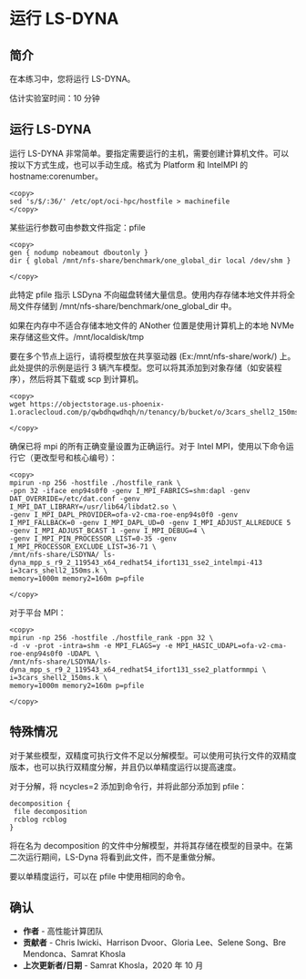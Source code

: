 # 运行 LS-DYNA

## 简介

在本练习中，您将运行 LS-DYNA。

估计实验室时间：10 分钟

## 运行 LS-DYNA

运行 LS-DYNA 非常简单。要指定需要运行的主机，需要创建计算机文件。可以按以下方式生成，也可以手动生成。格式为 Platform 和 IntelMPI 的 hostname:corenumber。

    <copy>
    sed 's/$/:36/' /etc/opt/oci-hpc/hostfile > machinefile
    </copy>
    

某些运行参数可由参数文件指定：pfile

    <copy>
    gen { nodump nobeamout dboutonly }
    dir { global /mnt/nfs-share/benchmark/one_global_dir local /dev/shm }
    
    </copy>
    

此特定 pfile 指示 LSDyna 不向磁盘转储大量信息。使用内存存储本地文件并将全局文件存储到 /mnt/nfs-share/benchmark/one\_global\_dir 中。

如果在内存中不适合存储本地文件的 ANother 位置是使用计算机上的本地 NVMe 来存储这些文件。/mnt/localdisk/tmp

要在多个节点上运行，请将模型放在共享驱动器 (Ex:/mnt/nfs-share/work/) 上。此处提供的示例是运行 3 辆汽车模型。您可以将其添加到对象存储（如安装程序），然后将其下载或 scp 到计算机。

    <copy>
    wget https://objectstorage.us-phoenix-1.oraclecloud.com/p/qwbdhqwdhqh/n/tenancy/b/bucket/o/3cars_shell2_150ms.k
    
    </copy>
    

确保已将 mpi 的所有正确变量设置为正确运行。对于 Intel MPI，使用以下命令运行它（更改型号和核心编号）：

    <copy>
    mpirun -np 256 -hostfile ./hostfile_rank \
    -ppn 32 -iface enp94s0f0 -genv I_MPI_FABRICS=shm:dapl -genv DAT_OVERRIDE=/etc/dat.conf -genv I_MPI_DAT_LIBRARY=/usr/lib64/libdat2.so \
    -genv I_MPI_DAPL_PROVIDER=ofa-v2-cma-roe-enp94s0f0 -genv I_MPI_FALLBACK=0 -genv I_MPI_DAPL_UD=0 -genv I_MPI_ADJUST_ALLREDUCE 5 -genv I_MPI_ADJUST_BCAST 1 -genv I_MPI_DEBUG=4 \
    -genv I_MPI_PIN_PROCESSOR_LIST=0-35 -genv I_MPI_PROCESSOR_EXCLUDE_LIST=36-71 \
    /mnt/nfs-share/LSDYNA/ ls-dyna_mpp_s_r9_2_119543_x64_redhat54_ifort131_sse2_intelmpi-413 
    i=3cars_shell2_150ms.k \
    memory=1000m memory2=160m p=pfile
    
    </copy>
    

对于平台 MPI：

    <copy>
    mpirun -np 256 -hostfile ./hostfile_rank -ppn 32 \ 
    -d -v -prot -intra=shm -e MPI_FLAGS=y -e MPI_HASIC_UDAPL=ofa-v2-cma-roe-enp94s0f0 -UDAPL \
    /mnt/nfs-share/LSDYNA/ls-dyna_mpp_s_r9_2_119543_x64_redhat54_ifort131_sse2_platformmpi \
    i=3cars_shell2_150ms.k \
    memory=1000m memory2=160m p=pfile
    
    </copy>
    

## 特殊情况

对于某些模型，双精度可执行文件不足以分解模型。可以使用可执行文件的双精度版本，也可以执行双精度分解，并且仍以单精度运行以提高速度。

对于分解，将 ncycles=2 添加到命令行，并将此部分添加到 pfile：

    decomposition {								
     file decomposition								
     rcblog rcblog								
    }
    

将在名为 decomposition 的文件中分解模型，并将其存储在模型的目录中。在第二次运行期间，LS-Dyna 将看到此文件，而不是重做分解。

要以单精度运行，可以在 pfile 中使用相同的命令。

## 确认

*   **作者** - 高性能计算团队
*   **贡献者** - Chris Iwicki、Harrison Dvoor、Gloria Lee、Selene Song、Bre Mendonca、Samrat Khosla
*   **上次更新者/日期** - Samrat Khosla，2020 年 10 月